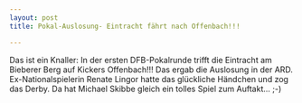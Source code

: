 ```yaml
---
layout: post
title: Pokal-Auslosung- Eintracht fährt nach Offenbach!!!

---
```


Das ist ein Knaller: In der ersten DFB-Pokalrunde trifft die Eintracht am Bieberer Berg auf Kickers Offenbach!!! Das ergab die Auslosung in der ARD. Ex-Nationalspielerin Renate Lingor hatte das glückliche Händchen und zog das Derby. Da hat Michael Skibbe gleich ein tolles Spiel zum Auftakt... ;-)


